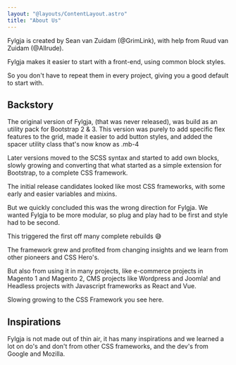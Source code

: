 ```yaml
---
layout: "@layouts/ContentLayout.astro"
title: "About Us"
---
```


Fylgja is created by Sean van Zuidam (@GrimLink), with help from Ruud van Zuidam (@Allrude).

Fylgja makes it easier to start with a front-end, using common block styles.

So you don't have to repeat them in every project, giving you a good default to start with.

## Backstory

The original version of Fylgja, (that was never released), was build as an utility pack for Bootstrap 2 & 3. This version was purely to add specific flex features to the grid, made it easier to add button styles, and added the spacer utility class that's now know as .mb-4

Later versions moved to the SCSS syntax and started to add own blocks, slowly growing and converting that what started as a simple extension for Bootstrap, to a complete CSS framework.

The initial release candidates looked like most CSS frameworks, with some early and easier variables and mixins.

But we quickly concluded this was the wrong direction for Fylgja. We wanted Fylgja to be more modular, so plug and play had to be first and style had to be second.

This triggered the first off many complete rebuilds 😅

The framework grew and profited from changing insights and we learn from other pioneers and CSS Hero's.

But also from using it in many projects, like e-commerce projects in Magento 1 and Magento 2, CMS projects like Wordpress and Joomla! and Headless projects with Javascript frameworks as React and Vue.

Slowing growing to the CSS Framework you see here.

## Inspirations

Fylgja is not made out of thin air, it has many inspirations and we learned a lot on do's and don't from other CSS frameworks, and the dev's from Google and Mozilla.
